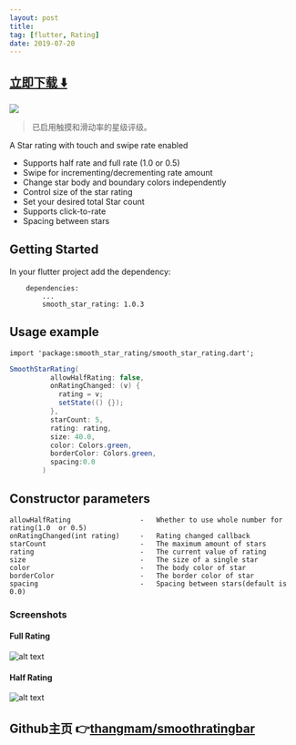```yaml
---
layout: post
title:  
tag: [flutter, Rating]
date: 2019-07-20
---
```


 


## [立即下载 ️⬇️ ](https://codeload.github.com/thangmam/smoothratingbar/zip/master) 


 
![](https://flutterawesome.com/content/images/2019/07/fullrating-1.gif)
 
>
> 已启用触摸和滑动率的星级评级。
>

 

A Star rating with touch and swipe rate enabled
* Supports half rate and full rate (1.0 or 0.5)
* Swipe for incrementing/decrementing rate amount
* Change star body and boundary colors independently
* Control size of the star rating
* Set your desired total Star count
* Supports click-to-rate
* Spacing between stars

## Getting Started

In your flutter project add the dependency:
```
    dependencies:
        ...
        smooth_star_rating: 1.0.3
```

## Usage example
``` 
import 'package:smooth_star_rating/smooth_star_rating.dart'; 
``` 

```java 
SmoothStarRating(
          allowHalfRating: false,
          onRatingChanged: (v) {
            rating = v;
            setState(() {});
          },
          starCount: 5,
          rating: rating,
          size: 40.0,
          color: Colors.green,
          borderColor: Colors.green,
          spacing:0.0
        )
```

## Constructor parameters
``` 
allowHalfRating                 -   Whether to use whole number for rating(1.0  or 0.5)
onRatingChanged(int rating)     -   Rating changed callback
starCount                       -   The maximum amount of stars
rating                          -   The current value of rating
size                            -   The size of a single star
color                           -   The body color of star
borderColor                     -   The border color of star
spacing                         -   Spacing between stars(default is 0.0)
```

### Screenshots

#### Full Rating
![alt text](https://raw.githubusercontent.com/thangmam/smoothratingbar/master/screenshots/fullrating.gif "Full rating")

#### Half Rating

![alt text](https://raw.githubusercontent.com/thangmam/smoothratingbar/master/screenshots/halfrating.gif  "Half Rating")
## Github主页 👉[thangmam/smoothratingbar](http://github.com/thangmam/smoothratingbar)